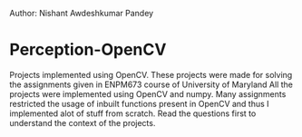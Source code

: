 Author:
Nishant Awdeshkumar Pandey
# Perception-OpenCV
Projects implemented using OpenCV. These projects were made for solving the assignments given in ENPM673 course of University of Maryland 
All the projects were implemented using OpenCV and numpy. 
Many assignments restricted the usage of inbuilt functions present in OpenCV and thus I implemented alot of stuff from scratch. 
Read the questions first to understand the context of the projects. 
